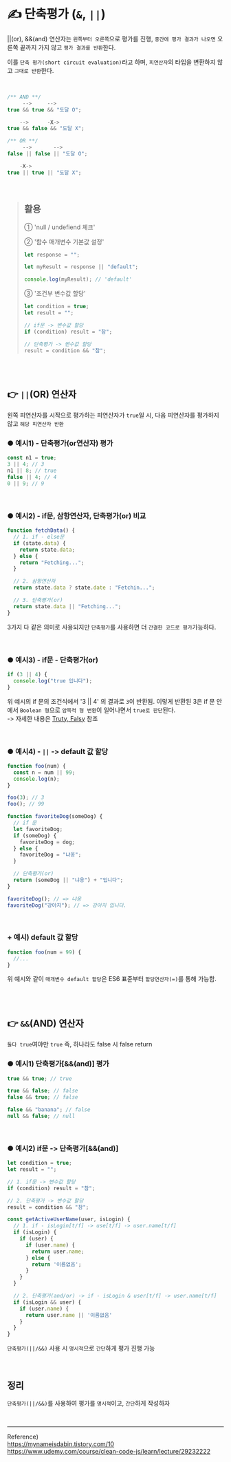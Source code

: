 # ✍️ 단축평가 (`&`, `||`)

||(or), &&(and) 연산자는 `왼쪽부터 오른쪽`으로 평가를 진행, `중간에 평가 결과가 나오면` 오른쪽 끝까지 가지 않고 `평가 결과를 반환`한다.

이를 `단축 평가(short circuit evaluation)`라고 하며, `피연산자`의 타입을 변환하지 않고 `그대로 반환`한다.

<br/>

```javascript
/** AND **/
     -->     -->
true && true && "도달 O";

    -->      -X->
true && false && "도달 X";

/** OR **/
     -->       -->
false || false || "도달 O";

    -X->
true || true || "도달 X";
```

<br/>

> ## 활용
>
> ① 'null / undefiend 체크'<br/>
>
> ② '함수 매개변수 기본값 설정'<br/>
>
> ```javascript
> let response = "";
>
> let myResult = response || "default";
>
> console.log(myResult); // 'default'
> ```
>
> ③ '조건부 변수값 할당' <br/>
>
> ```javascript
> let condition = true;
> let result = "";
>
> // if문 -> 변수값 할당
> if (condition) result = "참";
>
> // 단축평가 -> 변수값 할당
> result = condition && "참";
> ```

<br/><br/>

## 👉 `||`(OR) 연산자

왼쪽 피연산자를 시작으로 평가하는 피연산자가 `true`일 시, 다음 피연산자를 평가하지 않고 `해당 피연산자 반환`

### ● 예시1) - 단축평가(or연산자) 평가

```javascript
const n1 = true;
3 || 4; // 3
n1 || 8; // true
false || 4; // 4
0 || 9; // 9
```

<br/>

### ● 예시2) - if문, 삼항연산자, 단축평가(or) 비교

```javascript
function fetchData() {
  // 1. if - else문
  if (state.data) {
    return state.data;
  } else {
    return "Fetching...";
  }

  // 2. 삼항연산자
  return state.data ? state.date : "Fetchin...";

  // 3. 단축평가(or)
  return state.data || "Fetching...";
}
```

3가지 다 같은 의미로 사용되지만 `단축평가`를 사용하면 더 `간결한 코드로 평가`가능하다.

<br/>

### ● 예시3) - if문 - 단축평가(or)

```javascript
if (3 || 4) {
  console.log("true 입니다");
}
```

위 예시의 if 문의 조건식에서 '3 || 4' 의 결과로 `3`이 반환됨. 이렇게 반환된 3은 if 문 안에서 `Boolean 형`으로 `암묵적 형 변환`이 일어나면서 `true로 판단`된다.<br/>
-> 자세한 내용은 [Truty, Falsy](./22-Truthy%2CFalsy.md) 참조

<br/>

### ● 예시4) - `||` -> default 값 할당

```javascript
function foo(num) {
  const n = num || 99;
  console.log(n);
}

foo(3); // 3
foo(); // 99
```

```javascript
function favoriteDog(someDog) {
  // if 문
  let favoriteDog;
  if (someDog) {
    favoriteDog = dog;
  } else {
    favoriteDog = "냐옹";
  }

  // 단축평가(or)
  return (someDog || "냐옹") + "입니다";
}

favoriteDog(); // => 냐옹
favoriteDog("강아지"); // => 강아지 입니다.
```

<br/>

### + 예시) default 값 할당

```javascript
function foo(num = 99) {
  //...
}
```

위 예시와 같이 `매개변수 default 할당`은 ES6 표준부터 `할당연산자(=)`를 통해 가능함.

<br/>
<br/>

## 👉 `&&`(AND) 연산자

`둘다 true`여야만 `true` 즉, 하나라도 false 시 false return

### ● 예시1) 단축평가[&&(and)] 평가

```javascript
true && true; // true

true && false; // false
false && true; // false

false && "banana"; // false
null && false; // null
```

<br/>

### ● 예시2) if문 -> 단축평가[&&(and)]

```javascript
let condition = true;
let result = "";

// 1. if문 -> 변수값 할당
if (condition) result = "참";

// 2. 단축평가 -> 변수값 할당
result = condition && "참";
```

```javascript
const getActiveUserName(user, isLogin) {
  // 1. if - isLogin[t/f] -> use[t/f] -> user.name[t/f]
  if (isLogin) {
    if (user) {
      if (user.name) {
        return user.name;
      } else {
        return '이름없음';
      }
    }
  }

  // 2. 단축평가(and/or) -> if - isLogin & user[t/f] -> user.name[t/f]
  if (isLogin && user) {
    if (user.name) {
      return user.name || '이름없음'
    }
  }
}
```

`단축평가(||/&&)` 사용 시 `명시적`으로 `간단`하게 평가 진행 가능

<br/>

## 정리

`단축평가(||/&&)`를 사용하여 평가를 `명시적`이고, `간단`하게 작성하자

<br/>

---

Reference)<br/>
https://mynameisdabin.tistory.com/10<br/>
https://www.udemy.com/course/clean-code-js/learn/lecture/29232222
